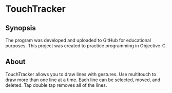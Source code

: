 # TouchTracker
## Synopsis

The program was developed and uploaded to GitHub for educational purposes. This project was created to practice programming in Objective-C.

## About

TouchTracker allows you to draw lines with gestures. Use multitouch to draw more than one line at a time. Each line can be selected, moved, and deleted. Tap double tap removes all of the lines.